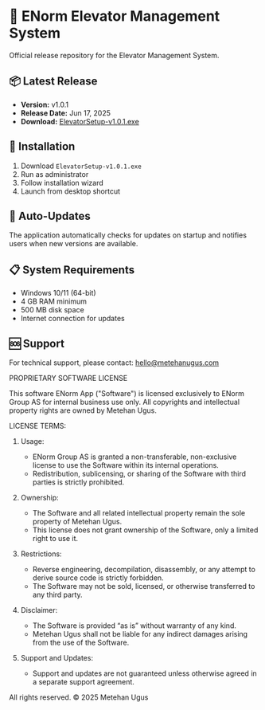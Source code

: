 # 🏢 ENorm Elevator Management System

Official release repository for the Elevator Management System.

## 📦 Latest Release

- **Version:** v1.0.1
- **Release Date:** Jun 17, 2025
- **Download:** [ElevatorSetup-v1.0.1.exe](https://github.com/metehan-ugus/ENorm-Release/releases/latest)

## 🔽 Installation

1. Download `ElevatorSetup-v1.0.1.exe`
2. Run as administrator
3. Follow installation wizard
4. Launch from desktop shortcut

## 🔄 Auto-Updates

The application automatically checks for updates on startup and notifies users when new versions are available.

## 📋 System Requirements

- Windows 10/11 (64-bit)
- 4 GB RAM minimum
- 500 MB disk space
- Internet connection for updates

## 🆘 Support

For technical support, please contact: hello@metehanugus.com

PROPRIETARY SOFTWARE LICENSE

This software ENorm App ("Software") is licensed exclusively to ENorm Group AS for internal business use only. All copyrights and intellectual property rights are owned by Metehan Ugus.

LICENSE TERMS:

1. Usage:
   - ENorm Group AS is granted a non-transferable, non-exclusive license to use the Software within its internal operations.
   - Redistribution, sublicensing, or sharing of the Software with third parties is strictly prohibited.

2. Ownership:
   - The Software and all related intellectual property remain the sole property of Metehan Ugus.
   - This license does not grant ownership of the Software, only a limited right to use it.

3. Restrictions:
   - Reverse engineering, decompilation, disassembly, or any attempt to derive source code is strictly forbidden.
   - The Software may not be sold, licensed, or otherwise transferred to any third party.

4. Disclaimer:
   - The Software is provided “as is” without warranty of any kind.
   - Metehan Ugus shall not be liable for any indirect damages arising from the use of the Software.

5. Support and Updates:
   - Support and updates are not guaranteed unless otherwise agreed in a separate support agreement.

All rights reserved. 
© 2025 Metehan Ugus
